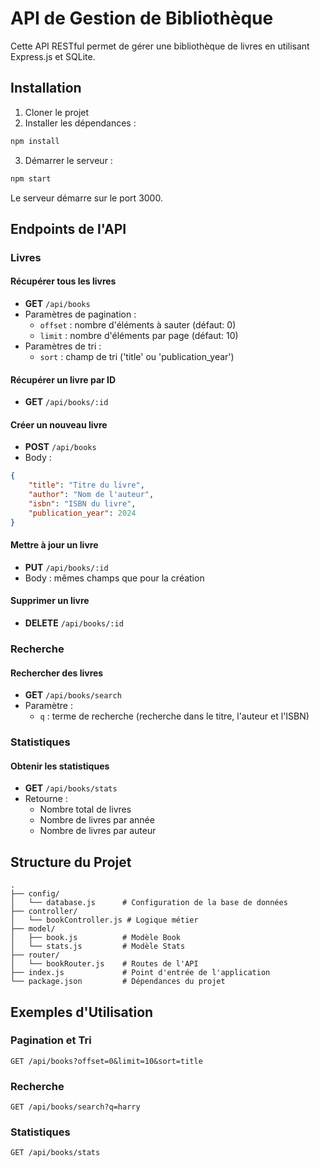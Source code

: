 # API de Gestion de Bibliothèque

Cette API RESTful permet de gérer une bibliothèque de livres en utilisant Express.js et SQLite.

## Installation

1. Cloner le projet
2. Installer les dépendances :
```bash
npm install
```
3. Démarrer le serveur :
```bash
npm start
```

Le serveur démarre sur le port 3000.

## Endpoints de l'API

### Livres

#### Récupérer tous les livres
- **GET** `/api/books`
- Paramètres de pagination :
  - `offset` : nombre d'éléments à sauter (défaut: 0)
  - `limit` : nombre d'éléments par page (défaut: 10)
- Paramètres de tri :
  - `sort` : champ de tri ('title' ou 'publication_year')

#### Récupérer un livre par ID
- **GET** `/api/books/:id`

#### Créer un nouveau livre
- **POST** `/api/books`
- Body :
```json
{
    "title": "Titre du livre",
    "author": "Nom de l'auteur",
    "isbn": "ISBN du livre",
    "publication_year": 2024
}
```

#### Mettre à jour un livre
- **PUT** `/api/books/:id`
- Body : mêmes champs que pour la création

#### Supprimer un livre
- **DELETE** `/api/books/:id`

### Recherche

#### Rechercher des livres
- **GET** `/api/books/search`
- Paramètre :
  - `q` : terme de recherche (recherche dans le titre, l'auteur et l'ISBN)

### Statistiques

#### Obtenir les statistiques
- **GET** `/api/books/stats`
- Retourne :
  - Nombre total de livres
  - Nombre de livres par année
  - Nombre de livres par auteur

## Structure du Projet

```
.
├── config/
│   └── database.js      # Configuration de la base de données
├── controller/
│   └── bookController.js # Logique métier
├── model/
│   ├── book.js          # Modèle Book
│   └── stats.js         # Modèle Stats
├── router/
│   └── bookRouter.js    # Routes de l'API
├── index.js             # Point d'entrée de l'application
└── package.json         # Dépendances du projet
```

## Exemples d'Utilisation

### Pagination et Tri
```
GET /api/books?offset=0&limit=10&sort=title
```

### Recherche
```
GET /api/books/search?q=harry
```

### Statistiques
```
GET /api/books/stats
``` 